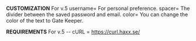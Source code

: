 **CUSTOMIZATION** For v.5
username= For personal preference.
spacer= The divider between the saved password and email.
color= You can change the color of the text to Gate Keeper. 

**REQUIREMENTS** For v.5
-- cURL = https://curl.haxx.se/ 
